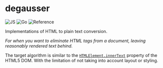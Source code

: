# degausser

![JS](https://github.com/flowpub/degausser/workflows/JS/badge.svg)
![Go](https://github.com/flowpub/degausser/workflows/Go/badge.svg)
![Reference](https://github.com/flowpub/degausser/workflows/Reference/badge.svg)

Implementations of HTML to plain text conversion.

*For when you want to eliminate HTML tags from a document, leaving reasonably rendered text behind.*

The target algorithm is similar to the [`HTMLElement.innerText`](https://developer.mozilla.org/en-US/docs/Web/API/HTMLElement/innerText) property of the HTML5 DOM.
With the limitation of not taking into account layout or styling.

